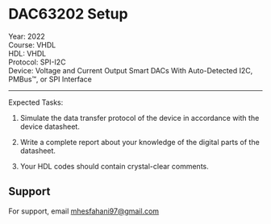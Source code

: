 # DAC63202 Setup

Year: 2022  
Course: VHDL  
HDL: VHDL  
Protocol: SPI-I2C   
Device: Voltage and Current Output Smart DACs With Auto-Detected I2C, PMBus™, or SPI Interface
****
Expected Tasks:

1. Simulate the data transfer protocol of the device in accordance with the device datasheet.
 
2. Write a complete report about your knowledge of the digital parts of the datasheet.

3. Your HDL codes should contain crystal-clear comments.
## Support

For support, email mhesfahani97@gmail.com
